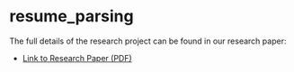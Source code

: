 # resume_parsing

The full details of the research project can be found in our research paper:

- [Link to Research Paper (PDF)](./path/to/your/paper.pdf)
